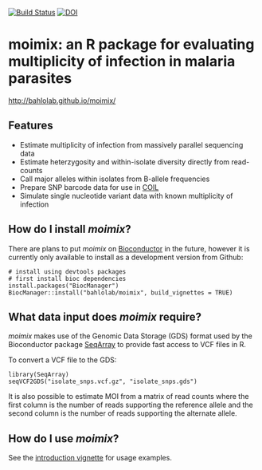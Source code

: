 [![Build Status](https://travis-ci.org/bahlolab/moimix.svg?branch=master)](https://travis-ci.org/bahlolab/moimix)
[![DOI](https://zenodo.org/badge/doi/10.5281/zenodo.58257.svg)](https://doi.org/10.5281/zenodo.58257)

# moimix: an R package for evaluating multiplicity of infection in malaria parasites
http://bahlolab.github.io/moimix/

## Features

* Estimate multiplicity of infection from massively parallel sequencing data
* Estimate heterzygosity and within-isolate diversity directly from read-counts
* Call major alleles within isolates from B-allele frequencies
* Prepare SNP barcode data for use in [COIL](http://www.broadinstitute.org/infect/malaria/coil/)
* Simulate single nucleotide variant data with known multiplicity of infection

## How do I install _moimix_?

There are plans to put _moimix_ on [Bioconductor](http://www.bioconductor.org/)
in the future, however it is currently only available to install as a development
version from Github:

```{r}
# install using devtools packages
# first install bioc dependencies
install.packages("BiocManager")
BiocManager::install("bahlolab/moimix", build_vignettes = TRUE)
```

## What data input does _moimix_ require?

_moimix_ makes use of the Genomic Data Storage (GDS) format used
by the Bioconductor package [SeqArray](http://www.bioconductor.org/packages/release/bioc/html/SeqArray.html)
to provide fast access to VCF files in R.

To convert a VCF file to the GDS:
```{r}
library(SeqArray)
seqVCF2GDS("isolate_snps.vcf.gz", "isolate_snps.gds")
```

It is also possible to estimate MOI from a matrix of read counts where
the first column is the number of reads supporting the reference allele and the
second column is the number of reads supporting the alternate allele.

## How do I use _moimix_?
See the [introduction vignette](http://bahlolab.github.io/moimix/vignettes/introduction.html) for usage examples.
